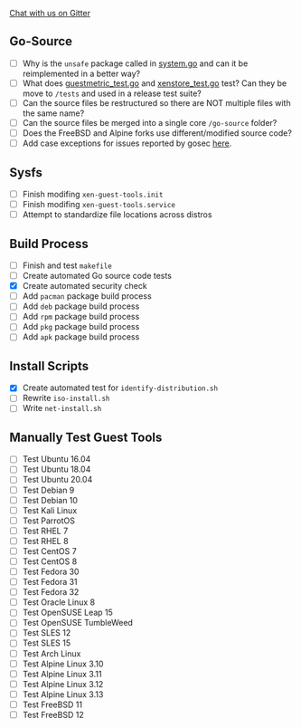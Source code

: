 [Chat with us on Gitter](https://gitter.im/xen-guest-tools/Development#)


## Go-Source

- [ ] Why is the `unsafe` package called in [system.go](https://github.com/JustinTimperio/xen-guest-tools/blob/master/go-source/system/system.go) and can it be reimplemented in a better way?
- [ ] What does [guestmetric_test.go](https://github.com/JustinTimperio/xen-guest-tools/blob/master/go-source/guestmetric/guestmetric_test.go) and [xenstore_test.go](https://github.com/JustinTimperio/xen-guest-tools/tree/master/go-source/xenstoreclient) test? Can they be move to `/tests` and used in a release test suite?
- [ ] Can the source files be restructured so there are NOT multiple files with the same name?
- [ ] Can the source files be merged into a single core `/go-source` folder?
- [ ] Does the FreeBSD and Alpine forks use different/modified source code?
- [ ] Add case exceptions for issues reported by gosec [here](https://github.com/JustinTimperio/xen-guest-tools/issues/1).

## Sysfs
- [ ] Finish modifing `xen-guest-tools.init`
- [ ] Finish modifing `xen-guest-tools.service`
- [ ] Attempt to standardize file locations across distros

## Build Process
- [ ] Finish and test `makefile`
- [ ] Create automated Go source code tests
- [x] Create automated security check
- [ ] Add `pacman` package build process
- [ ] Add `deb` package build process
- [ ] Add `rpm` package build process
- [ ] Add `pkg` package build process
- [ ] Add `apk` package build process

## Install Scripts
- [x] Create automated test for `identify-distribution.sh`
- [ ] Rewrite `iso-install.sh`
- [ ] Write `net-install.sh`

## Manually Test Guest Tools

- [ ] Test Ubuntu 16.04
- [ ] Test Ubuntu 18.04
- [ ] Test Ubuntu 20.04
- [ ] Test Debian 9
- [ ] Test Debian 10
- [ ] Test Kali Linux
- [ ] Test ParrotOS
- [ ] Test RHEL 7
- [ ] Test RHEL 8
- [ ] Test CentOS 7
- [ ] Test CentOS 8
- [ ] Test Fedora 30
- [ ] Test Fedora 31
- [ ] Test Fedora 32
- [ ] Test Oracle Linux 8
- [ ] Test OpenSUSE Leap 15
- [ ] Test OpenSUSE TumbleWeed
- [ ] Test SLES 12
- [ ] Test SLES 15
- [ ] Test Arch Linux 
- [ ] Test Alpine Linux 3.10
- [ ] Test Alpine Linux 3.11
- [ ] Test Alpine Linux 3.12
- [ ] Test Alpine Linux 3.13
- [ ] Test FreeBSD 11
- [ ] Test FreeBSD 12
